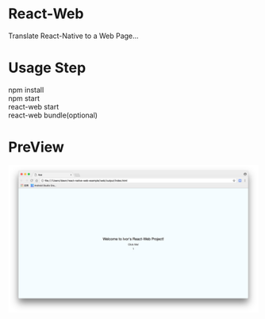 # React-Web
Translate React-Native to a Web Page...

# Usage Step

npm install</br>
npm start</br>
react-web start</br>
react-web bundle(optional)

# PreView
![Ivor](/image/img.png)

